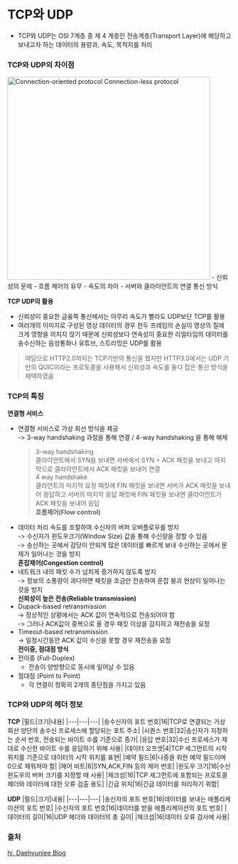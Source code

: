# TCP와 UDP  
- TCP와 UDP는 OSI 7계층 중 제 4 계층인 전송계층(Transport Layer)에 해당하고 보내고자 하는 데이터의 용량과, 속도, 목적지를 처리  

### TCP와 UDP의 차이점  
<img width="456" alt="Connection-oriented protocol Connection-less protocol" src="https://user-images.githubusercontent.com/45965405/134632181-79f56561-9b1d-4aa0-adfa-2e1229bc742e.png">  
- 신뢰성의 문제  
- 흐름 제어의 유무  
- 속도의 차이  
- 서버와 클라이언트의 연결 통신 방식  
  
**TCP UDP의 활용**    
- 신뢰성이 중요한 금융쪽 통신에서는 아무리 속도가 빨라도 UDP보단 TCP를 활용    
- 여러개의 이미지로 구성된 영상 데이터의 경우 한두 프레임의 손실이 영상의 질에 크게 영향을 끼치지 않기 때문에 신뢰성보다 연속성이 중요한 리얼타임의 데이터를 송수신하는 음성통화나 유튜브, 스트리밍은 UDP를 활용   
  
>여담으로 HTTP2.0까지는 TCP기반의 통신을 했지만 HTTP3.0에서는 UDP 기반의 QUIC이라는 프로토콜을 사용해서 신뢰성과 속도를 둘다 잡은 통신 방식을 채택하였음

### TCP의 특징   
  
**연결형 서비스**  
- 연결형 서비스로 가상 회선 방식을 제공  
	-> 3-way handshaking 과정을 통해 연결 / 4-way handshaking 을 통해 해제  
	>3-way handshaking   
	>클라이언트에서 SYN을 보내면 서버에서 SYN + ACK 패킷을 보내고 마지막으로 클라이언트에서 ACK 패킷을 보내어 연결  
	>4 way handshake  
	>클라언트의 마지막 요청 패킷에 FIN 패킷을 보내면 서버가 ACK 패킷을 보내어 응답하고 서버의 마지막 응답 패킷에 FIN 패킷을 보내면 클라이언트가 ACK 패킷을 보내어 응답  
**흐름제어(Flow control)**  
- 데이터 처리 속도를 조절하여 수신자의 버퍼 오버플로우를 방지  
	-> 수신자가 윈도우크기(Window Size) 값을 통해 수신량을 정할 수 있음  
	-> 송신하는 곳에서 감당이 안되게 많은 데이터를 빠르게 보내 수신하는 곳에서 문제가 일어나는 것을 방지  
**혼잡제어(Congestion control)**  
- 네트워크 내의 패킷 수가 넘치게 증가하지 않도록 방지  
	-> 정보의 소통량이 과다하면 패킷을 조금만 전송하여 혼잡 붕괴 현상이 일어나는 것을 방지  
**신뢰성이 높은 전송(Reliable transmission)**  
- Dupack-based retransmission  
	-> 정상적인 상황에서는 ACK 값이 연속적으로 전송되어야 함  
	-> 그러나 ACK값이 중복으로 올 경우 패킷 이상을 감지하고 재전송을 요청  
- Timeout-based retransmission  
	-> 일정시간동안 ACK 값이 수신을 못할 경우 재전송을 요청  
**전이중, 점대점 방식**  
- 전이중 (Full-Duplex)  
    - 전송이 양방향으로 동시에 일어날 수 있음   
- 점대점 (Point to Point)  
    - 각 연결이 정확히 2개의 종단점을 가지고 있음  

### TCP와 UDP의 헤더 정보  
**TCP**
|필드|크기|내용|
|---|---|---|
|송수신자의 포트 번호|16|TCP로 연결되는 가상 회선 양단의 송수신 프로세스에 할당되는 포트 주소|
|시퀀스 번호|32|송신자가 지정하는 순서 번호, 전송되는 바이트 수를 기준으로 증가|
|응답 번호|32|수신 프로세스가 제대로 수신한 바이트 수를 응답하기 위해 사용|
|데이터 오프셋|4|TCP 세그먼트의 시작 위치를 기준으로 데이터의 시작 위치를 표현|
|예약 필드|6|나중을 위한 예약 필드이며 0으로 채워져야 함|
|제어 비트|6|SYN,ACK,FIN 등의 제어 번호|
|윈도우 크기|16|수신 윈도우의 버퍼 크기를 지정할 때 사용|
|체크섬|16|TCP 세그먼트에 포함되는 프로토콜 헤더와 데이터에 대한 오류 검출 용도|
|긴급 위치|16|긴급 데이터를 처리하기 위함|  
  
**UDP**
|필드|크기|내용|
|---|---|---|
|송신자의 포트 번호|16|데이터를 보내는 애플리케이션의 포트 번호|
|수신자의 포트 번호|16|데이터를 받을 애플리케이션의 포트 번호|
|데이터의 길이|16|UDP 헤더와 데이터의 총 길이|
|체크섬|16|데이터 오류 검사에 사용|  
  
### 출처
[hi, Daehyunlee Blog](https://velog.io/@hidaehyunlee/TCP-%EC%99%80-UDP-%EC%9D%98-%EC%B0%A8%EC%9D%B4)


